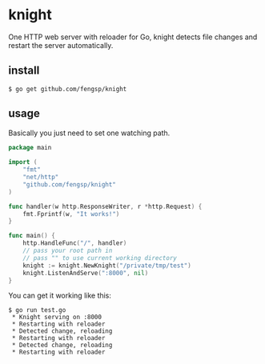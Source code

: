 knight
======

One HTTP web server with reloader for Go, knight detects file changes and restart the server automatically.

## install
    
    $ go get github.com/fengsp/knight

## usage
Basically you just need to set one watching path.

```Go
package main
    
import (
    "fmt"
    "net/http"
    "github.com/fengsp/knight"
)

func handler(w http.ResponseWriter, r *http.Request) {
    fmt.Fprintf(w, "It works!")
}

func main() {
    http.HandleFunc("/", handler)
    // pass your root path in
    // pass "" to use current working directory
    knight := knight.NewKnight("/private/tmp/test")
    knight.ListenAndServe(":8000", nil)
}
```

You can get it working like this:

    $ go run test.go
     * Knight serving on :8000
 	 * Restarting with reloader
 	 * Detected change, reloading
 	 * Restarting with reloader
 	 * Detected change, reloading
 	 * Restarting with reloader
